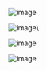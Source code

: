 ![image](https://github.com/web-god/image-silder/assets/132649294/8c32d2ca-b995-466e-87f6-e3746254fd79)

![image](https://github.com/web-god/image-silder/assets/132649294/17a5046b-b8d1-40b1-bbbb-8aa819cddf85)\

![image](https://github.com/web-god/image-silder/assets/132649294/1d28a4ab-f1b2-468f-b0e7-c8bdc91e6c59)

![image](https://github.com/web-god/image-silder/assets/132649294/e8efd17f-ac85-4e2b-a529-9b2d670299bd)


